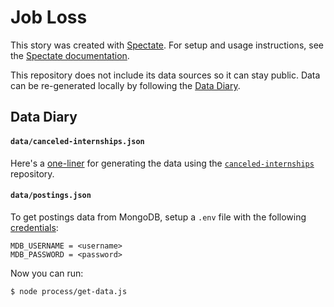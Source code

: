 # Job Loss

This story was created with [Spectate](https://github.com/graphicsdesk/spectate). For setup and usage instructions, see the [Spectate documentation](https://github.com/graphicsdesk/spectate/#cloning-a-spectate-project).

This repository does not include its data sources so it can stay public. Data can be re-generated locally by following the [Data Diary](#data-diary).

## Data Diary

#### `data/canceled-internships.json`

Here's a [one-liner](https://github.com/graphicsdesk/canceled-internships#shortcuts) for generating the data using the [`canceled-internships`](https://github.com/graphicsdesk/canceled-internships) repository.

#### `data/postings.json`

To get postings data from MongoDB, setup a `.env` file with the following [credentials](https://docs.google.com/document/d/1C6WPRpabD6YXjQK3VnvjGy02fgxaARHbJTirm3Rzf8I/edit#heading=h.tamwx7fxlakd):

```
MDB_USERNAME = <username>
MDB_PASSWORD = <password>
```

Now you can run:

```
$ node process/get-data.js
```
